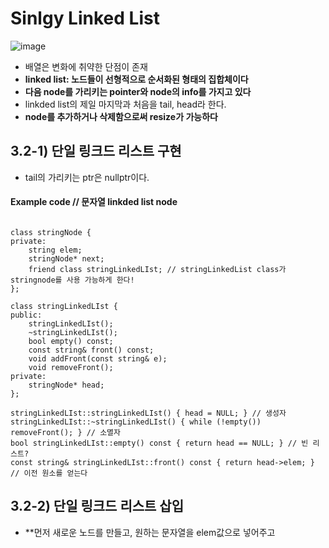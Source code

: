 Sinlgy Linked List
=================
![image](https://user-images.githubusercontent.com/50229148/107219654-b7e57f00-6a54-11eb-9ad1-7a24ed98b3c7.png)
* 배열은 변화에 취약한 단점이 존재
* **linked list: 노드들이 선형적으로 순서화된 형태의 집합체이다**
* **다음 node를 가리키는 pointer와 node의 info를 가지고 있다**
* linkded list의 제일 마지막과 처음을 tail, head라 한다.
* **node를 추가하거나 삭제함으로써 resize가 가능하다**
## 3.2-1) 단일 링크드 리스트 구현
* tail의 가리키는 ptr은 nullptr이다.
#### Example code // 문자열 linkded list node
<pre><code>
class stringNode {
private:
	string elem;
	stringNode* next;
	friend class stringLinkedLIst; // stringLinkedList class가 stringnode를 사용 가능하게 한다!
};

class stringLinkedLIst {
public:
	stringLinkedLIst();
	~stringLinkedLIst();
	bool empty() const;
	const string& front() const;
	void addFront(const string& e);
	void removeFront();
private:
	stringNode* head;
};

stringLinkedLIst::stringLinkedLIst() { head = NULL; } // 생성자
stringLinkedLIst::~stringLinkedLIst() { while (!empty()) removeFront(); } // 소멸자
bool stringLinkedLIst::empty() const { return head == NULL; } // 빈 리스트?
const string& stringLinkedLIst::front() const { return head->elem; } // 이전 원소를 얻는다
</code></pre>
## 3.2-2) 단일 링크드 리스트 삽입
* **먼저 새로운 노드를 만들고, 원하는 문자열을 elem값으로 넣어주고
